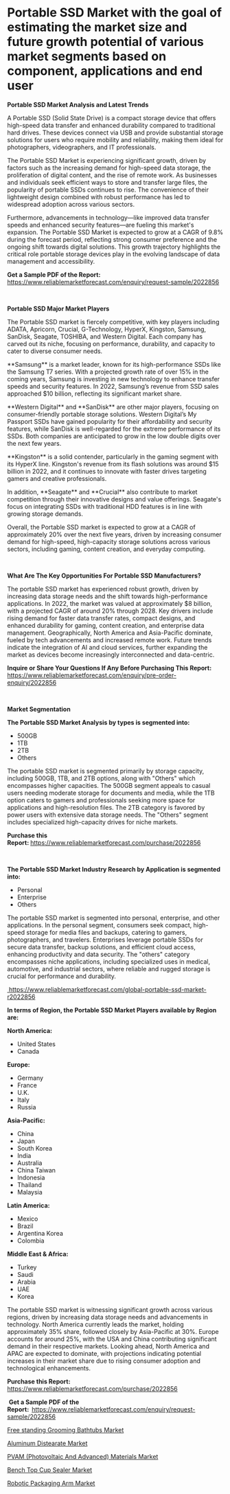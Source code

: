 <p><h1>Portable SSD Market with the goal of estimating the market size and future growth potential of various market segments based on component, applications and end user</h1></p><p><strong>Portable SSD Market Analysis and Latest Trends</strong></p>
<p><p>A Portable SSD (Solid State Drive) is a compact storage device that offers high-speed data transfer and enhanced durability compared to traditional hard drives. These devices connect via USB and provide substantial storage solutions for users who require mobility and reliability, making them ideal for photographers, videographers, and IT professionals.</p><p>The Portable SSD Market is experiencing significant growth, driven by factors such as the increasing demand for high-speed data storage, the proliferation of digital content, and the rise of remote work. As businesses and individuals seek efficient ways to store and transfer large files, the popularity of portable SSDs continues to rise. The convenience of their lightweight design combined with robust performance has led to widespread adoption across various sectors.</p><p>Furthermore, advancements in technology—like improved data transfer speeds and enhanced security features—are fueling this market's expansion. The Portable SSD Market is expected to grow at a CAGR of 9.8% during the forecast period, reflecting strong consumer preference and the ongoing shift towards digital solutions. This growth trajectory highlights the critical role portable storage devices play in the evolving landscape of data management and accessibility.</p></p>
<p><strong>Get a Sample PDF of the Report:&nbsp;</strong> <a href="https://www.reliablemarketforecast.com/enquiry/request-sample/2022856?utm_campaign=1130&utm_medium=2&utm_source=Github&utm_content=ia&utm_term=28102024&utm_id=portable-ssd">https://www.reliablemarketforecast.com/enquiry/request-sample/2022856</a></p>
<p>&nbsp;</p>
<p><strong>Portable SSD Major Market Players</strong></p>
<p><p>The Portable SSD market is fiercely competitive, with key players including ADATA, Apricorn, Crucial, G-Technology, HyperX, Kingston, Samsung, SanDisk, Seagate, TOSHIBA, and Western Digital. Each company has carved out its niche, focusing on performance, durability, and capacity to cater to diverse consumer needs.</p><p>**Samsung** is a market leader, known for its high-performance SSDs like the Samsung T7 series. With a projected growth rate of over 15% in the coming years, Samsung is investing in new technology to enhance transfer speeds and security features. In 2022, Samsung’s revenue from SSD sales approached $10 billion, reflecting its significant market share.</p><p>**Western Digital** and **SanDisk** are other major players, focusing on consumer-friendly portable storage solutions. Western Digital’s My Passport SSDs have gained popularity for their affordability and security features, while SanDisk is well-regarded for the extreme performance of its SSDs. Both companies are anticipated to grow in the low double digits over the next few years.</p><p>**Kingston** is a solid contender, particularly in the gaming segment with its HyperX line. Kingston's revenue from its flash solutions was around $15 billion in 2022, and it continues to innovate with faster drives targeting gamers and creative professionals. </p><p>In addition, **Seagate** and **Crucial** also contribute to market competition through their innovative designs and value offerings. Seagate's focus on integrating SSDs with traditional HDD features is in line with growing storage demands.</p><p>Overall, the Portable SSD market is expected to grow at a CAGR of approximately 20% over the next five years, driven by increasing consumer demand for high-speed, high-capacity storage solutions across various sectors, including gaming, content creation, and everyday computing.</p></p>
<p>&nbsp;</p>
<p><strong>What Are The Key Opportunities For Portable SSD Manufacturers?</strong></p>
<p><p>The portable SSD market has experienced robust growth, driven by increasing data storage needs and the shift towards high-performance applications. In 2022, the market was valued at approximately $8 billion, with a projected CAGR of around 20% through 2028. Key drivers include rising demand for faster data transfer rates, compact designs, and enhanced durability for gaming, content creation, and enterprise data management. Geographically, North America and Asia-Pacific dominate, fueled by tech advancements and increased remote work. Future trends indicate the integration of AI and cloud services, further expanding the market as devices become increasingly interconnected and data-centric.</p></p>
<p><strong>Inquire or Share Your Questions If Any Before Purchasing This Report:</strong> <a href="https://www.reliablemarketforecast.com/enquiry/pre-order-enquiry/2022856?utm_campaign=1130&utm_medium=2&utm_source=Github&utm_content=ia&utm_term=28102024&utm_id=portable-ssd">https://www.reliablemarketforecast.com/enquiry/pre-order-enquiry/2022856</a></p>
<p>&nbsp;</p>
<p><strong>Market Segmentation</strong></p>
<p><strong>The Portable SSD Market Analysis by types is segmented into:</strong></p>
<p><ul><li>500GB</li><li>1TB</li><li>2TB</li><li>Others</li></ul></p>
<p><p>The portable SSD market is segmented primarily by storage capacity, including 500GB, 1TB, and 2TB options, along with "Others" which encompasses higher capacities. The 500GB segment appeals to casual users needing moderate storage for documents and media, while the 1TB option caters to gamers and professionals seeking more space for applications and high-resolution files. The 2TB category is favored by power users with extensive data storage needs. The "Others" segment includes specialized high-capacity drives for niche markets.</p></p>
<p><strong>Purchase this Report:&nbsp;</strong><a href="https://www.reliablemarketforecast.com/purchase/2022856?utm_campaign=1130&utm_medium=2&utm_source=Github&utm_content=ia&utm_term=28102024&utm_id=portable-ssd">https://www.reliablemarketforecast.com/purchase/2022856</a></p>
<p>&nbsp;</p>
<p><strong>The Portable SSD Market Industry Research by Application is segmented into:</strong></p>
<p><ul><li>Personal</li><li>Enterprise</li><li>Others</li></ul></p>
<p><p>The portable SSD market is segmented into personal, enterprise, and other applications. In the personal segment, consumers seek compact, high-speed storage for media files and backups, catering to gamers, photographers, and travelers. Enterprises leverage portable SSDs for secure data transfer, backup solutions, and efficient cloud access, enhancing productivity and data security. The "others" category encompasses niche applications, including specialized uses in medical, automotive, and industrial sectors, where reliable and rugged storage is crucial for performance and durability.</p></p>
<p><a href="https://www.reliablemarketforecast.com/global-portable-ssd-market-r2022856?utm_campaign=1130&utm_medium=2&utm_source=Github&utm_content=ia&utm_term=28102024&utm_id=portable-ssd">&nbsp;https://www.reliablemarketforecast.com/global-portable-ssd-market-r2022856</a></p>
<p><strong>In terms of Region, the Portable SSD Market Players available by Region are:</strong></p>
<p>
    <p> <strong> North America: </strong>
        <ul>
            <li>United States</li>
            <li>Canada</li>
        </ul>
        </p> 
    <p> <strong> Europe: </strong>
        <ul>
            <li>Germany</li>
            <li>France</li>
            <li>U.K.</li>
            <li>Italy</li>
            <li>Russia</li>
        </ul>
        </p> 
    <p> <strong> Asia-Pacific: </strong>
        <ul>
            <li>China</li>
            <li>Japan</li>
            <li>South Korea</li>
            <li>India</li>
            <li>Australia</li>
            <li>China Taiwan</li>
            <li>Indonesia</li>
            <li>Thailand</li>
            <li>Malaysia</li>
        </ul>
        </p> 
    <p> <strong> Latin America: </strong>
        <ul>
            <li>Mexico</li>
            <li>Brazil</li>
            <li>Argentina Korea</li>
            <li>Colombia</li>
        </ul>
        </p> 
    <p> <strong> Middle East & Africa: </strong>
        <ul>
            <li>Turkey</li>
            <li>Saudi</li>
            <li>Arabia</li>
            <li>UAE</li>
            <li>Korea</li>
        </ul>
    </p>
    </p>
<p><p>The portable SSD market is witnessing significant growth across various regions, driven by increasing data storage needs and advancements in technology. North America currently leads the market, holding approximately 35% share, followed closely by Asia-Pacific at 30%. Europe accounts for around 25%, with the USA and China contributing significant demand in their respective markets. Looking ahead, North America and APAC are expected to dominate, with projections indicating potential increases in their market share due to rising consumer adoption and technological enhancements.</p></p>
<p><strong>Purchase this Report: </strong><a href="https://www.reliablemarketforecast.com/purchase/2022856?utm_campaign=1130&utm_medium=2&utm_source=Github&utm_content=ia&utm_term=28102024&utm_id=portable-ssd">https://www.reliablemarketforecast.com/purchase/2022856</a></p>
<p>&nbsp;<strong>Get a Sample PDF of the Report:&nbsp;&nbsp;</strong><a href="https://www.reliablemarketforecast.com/enquiry/request-sample/2022856?utm_campaign=1130&utm_medium=2&utm_source=Github&utm_content=ia&utm_term=28102024&utm_id=portable-ssd">https://www.reliablemarketforecast.com/enquiry/request-sample/2022856</a></p>
<p><strong></strong></p>
<p><p><a href="https://github.com/markita8qfi/Market-Research-Report-List-1/blob/main/free-standing-grooming-bathtubs-market.md?utm_campaign=1130&utm_medium=2&utm_source=Github&utm_content=ia&utm_term=28102024&utm_id=portable-ssd">Free standing Grooming Bathtubs Market</a></p><p><a href="https://www.linkedin.com/pulse/future-aluminum-distearate-market-global-forecast-trends-2024-lsaoe?utm_campaign=1130&utm_medium=2&utm_source=Github&utm_content=ia&utm_term=28102024&utm_id=portable-ssd">Aluminum Distearate Market</a></p><p><a href="https://www.linkedin.com/pulse/global-pvam-photovoltaic-advanced-materials-industry-analysis-alake?utm_campaign=1130&utm_medium=2&utm_source=Github&utm_content=ia&utm_term=28102024&utm_id=portable-ssd">PVAM (Photovoltaic And Advanced) Materials Market</a></p><p><a href="https://issuu.com/reportprime-2/docs/bench-top-cup-sealer-market-size-20_2374ba7245b1d3?utm_campaign=1130&utm_medium=2&utm_source=Github&utm_content=ia&utm_term=28102024&utm_id=portable-ssd">Bench Top Cup Sealer Market</a></p><p><a href="https://issuu.com/reportprime-2/docs/robotic-packaging-arm-market-size-2_595204990435fa?utm_campaign=1130&utm_medium=2&utm_source=Github&utm_content=ia&utm_term=28102024&utm_id=portable-ssd">Robotic Packaging Arm Market</a></p></p>